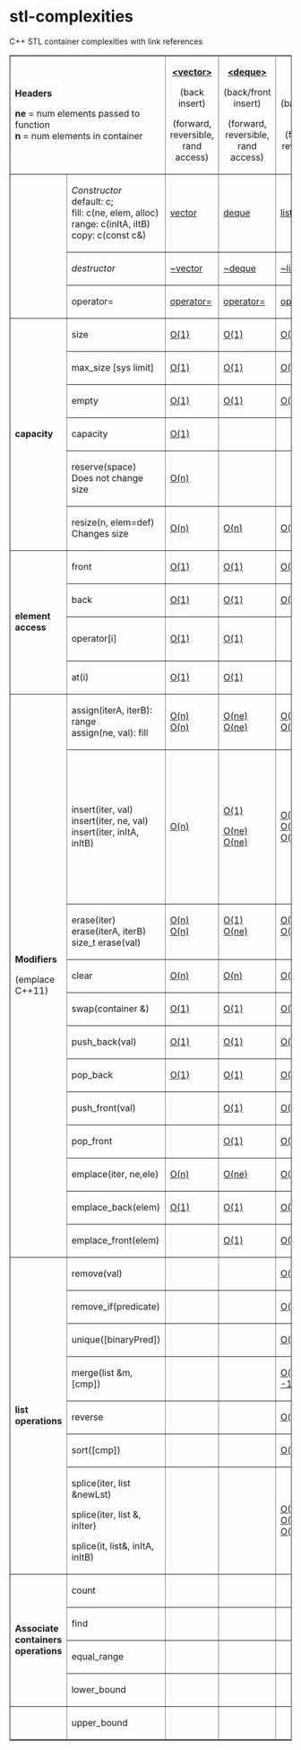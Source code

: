 stl-complexities
================

C++ STL container complexities with link references

<table border="1">
    <tbody>
        <tr>
            <td width="209" colspan="2">
                <p>
                    <b>Headers</b>
                </p>
                <p>
                    <b>ne</b>
                    = num elements passed to function
                    <br/>
                    <b>n</b>
                    = num elements in container
                </p>
            </td>
            <td width="66">
                <p align="center">
                    <b><a href="http://www.cplusplus.com/reference/vector/vector/">&lt;vector&gt;</a></b>
                </p>
                <p align="center">
                    (back insert)
                </p>
                <p align="center">
                    (forward, reversible, rand access)
                </p>
            </td>
            <td width="66">
                <p align="center">
                    <b><a href="http://www.cplusplus.com/reference/deque/deque/">&lt;deque&gt;</a></b>
                </p>
                <p align="center">
                    (back/front insert)
                </p>
                <p align="center">
                    (forward, reversible, rand access)
                </p>
            </td>
            <td width="66">
                <p align="center">
                    <b><a href="http://www.cplusplus.com/reference/list/list/">&lt;list&gt;</a></b>
                </p>
                <p align="center">
                    (back/front insert)
                </p>
                <p align="center">
                    (forward, reversible)
                </p>
            </td>
            <td width="189" valign="top">
                <p>
                    <b><a href="http://www.cplusplus.com/reference/set/set/">&lt;set&gt;</a> </b>
                </p>
                <p>
                    (forward)
                </p>
                <p>
                    (multiset for duplicate values)
                </p>
            </td>
            <td width="76">
                <p align="center">
                    <b><a href="http://www.cplusplus.com/reference/map/map/">&lt;map&gt;</a></b>
                    <br/>
                    map, multimap
                </p>
            </td>
        </tr>
        <tr>
            <td width="65" rowspan="3">
            </td>
            <td width="144">
                <p>
                    <i>
                        Constructor
                        <br/>
                    </i>
                    default: c;
                    <br/>
                    fill: c(ne, elem, alloc)
                    <br/>
                    range: c(inItA, iItB)
                    <br/>
                    copy: c(const c&amp;)
                </p>
            </td>
            <td width="66">
                <p>
                    <a href="http://www.cplusplus.com/vector::vector">vector</a>
                </p>
            </td>
            <td width="66">
                <p>
                    <a href="http://www.cplusplus.com/deque::deque">deque</a>
                </p>
            </td>
            <td width="66">
                <p>
                    <a href="http://www.cplusplus.com/list::list">list</a>
                </p>
            </td>
            <td width="189">
                <p>
                    <a href="http://www.cplusplus.com/set::set">set</a>
                </p>
            </td>
            <td width="76">
                <p>
                    <a href="http://www.cplusplus.com/map::map">map</a>
                </p>
            </td>
        </tr>
        <tr>
            <td width="144">
                <p>
                    <i>destructor</i>
                </p>
            </td>
            <td width="66">
                <p>
                    <a href="http://www.cplusplus.com/vector::~vector">~vector</a>
                </p>
            </td>
            <td width="66">
                <p>
                    <a href="http://www.cplusplus.com/deque::~deque">~deque</a>
                </p>
            </td>
            <td width="66">
                <p>
                    <a href="http://www.cplusplus.com/list::~list">~list</a>
                </p>
            </td>
            <td width="189">
                <p>
                    <a href="http://www.cplusplus.com/set::~set">~set</a>
                </p>
            </td>
            <td width="76">
                <p>
                    <a href="http://www.cplusplus.com/map::~map">~map</a>
                </p>
            </td>
        </tr>
        <tr>
            <td width="144">
                <p>
                    operator=
                </p>
            </td>
            <td width="66">
                <p>
                    <a href="http://www.cplusplus.com/vector::operator=">operator=</a>
                </p>
            </td>
            <td width="66">
                <p>
                    <a href="http://www.cplusplus.com/deque::operator=">operator=</a>
                </p>
            </td>
            <td width="66">
                <p>
                    <a href="http://www.cplusplus.com/list::operator=">operator=</a>
                </p>
            </td>
            <td width="189">
                <p>
                    <a href="http://www.cplusplus.com/set::operator=">operator=</a>
                </p>
            </td>
            <td width="76">
                <p>
                    <a href="http://www.cplusplus.com/map::operator=">operator=</a>
                </p>
            </td>
        </tr>
        <tr>
            <td width="65" rowspan="6">
                <p>
                    <b>capacity</b>
                </p>
            </td>
            <td width="144">
                <p>
                    size
                </p>
            </td>
            <td width="66">
                <p>
                    <a href="http://www.cplusplus.com/vector::size">O(1)</a>
                </p>
            </td>
            <td width="66">
                <p>
                    <a href="http://www.cplusplus.com/deque::size">O(1)</a>
                </p>
            </td>
            <td width="66">
                <p>
                    <a href="http://www.cplusplus.com/list::size">O(1)</a>
                </p>
            </td>
            <td width="189">
                <p>
                    <a href="http://www.cplusplus.com/set::size">O(1)</a>
                </p>
            </td>
            <td width="76">
                <p>
                    <a href="http://www.cplusplus.com/map::size">O(1)</a>
                </p>
            </td>
        </tr>
        <tr>
            <td width="144">
                <p>
                    max_size [sys limit]
                </p>
            </td>
            <td width="66">
                <p>
                    <a href="http://www.cplusplus.com/vector::max_size">O(1)</a>
                </p>
            </td>
            <td width="66">
                <p>
                    <a href="http://www.cplusplus.com/deque::max_size">O(1)</a>
                </p>
            </td>
            <td width="66">
                <p>
                    <a href="http://www.cplusplus.com/list::max_size">O(1)</a>
                </p>
            </td>
            <td width="189">
                <p>
                    <a href="http://www.cplusplus.com/set::max_size">O(1)</a>
                </p>
            </td>
            <td width="76">
                <p>
                    <a href="http://www.cplusplus.com/map::max_size">O(1)</a>
                </p>
            </td>
        </tr>
        <tr>
            <td width="144">
                <p>
                    empty
                </p>
            </td>
            <td width="66">
                <p>
                    <a href="http://www.cplusplus.com/vector::empty">O(1)</a>
                </p>
            </td>
            <td width="66">
                <p>
                    <a href="http://www.cplusplus.com/deque::empty">O(1)</a>
                </p>
            </td>
            <td width="66">
                <p>
                    <a href="http://www.cplusplus.com/list::empty">O(1)</a>
                </p>
            </td>
            <td width="189">
                <p>
                    <a href="http://www.cplusplus.com/set::empty">O(1)</a>
                </p>
            </td>
            <td width="76">
                <p>
                    <a href="http://www.cplusplus.com/map::empty">O(1)</a>
                </p>
            </td>
        </tr>
        <tr>
            <td width="144">
                <p>
                    capacity  
                </p>
            </td>
            <td width="66">
                <p>
                    <a href="http://www.cplusplus.com/vector::capacity">O(1)</a>
                </p>
            </td>
            <td width="66">
            </td>
            <td width="66">
            </td>
            <td width="189">
            </td>
            <td width="76">
            </td>
        </tr>
        <tr>
            <td width="144">
                <p>
                    reserve(space)
                    <br/>
                    Does not change size
                </p>
            </td>
            <td width="66">
                <p>
                    <a href="http://www.cplusplus.com/vector::reserve">O(n)</a>
                </p>
            </td>
            <td width="66">
            </td>
            <td width="66">
            </td>
            <td width="189">
            </td>
            <td width="76">
            </td>
        </tr>
        <tr>
            <td width="144">
                <p>
                    resize(n, elem=def)
                    <br/>
                    Changes size
                </p>
            </td>
            <td width="66">
                <p>
                    <a href="http://www.cplusplus.com/deque::resize">O(n)</a>
                </p>
            </td>
            <td width="66">
                <p>
                    <a href="http://www.cplusplus.com/deque::resize">O(n)</a>
                </p>
            </td>
            <td width="66">
                <p>
                    <a href="http://www.cplusplus.com/deque::resize">O(n)</a>
                </p>
            </td>
            <td width="189">
            </td>
            <td width="76">
            </td>
        </tr>
        <tr>
            <td width="65" rowspan="4">
                <p>
                    <b>element access</b>
                </p>
            </td>
            <td width="144">
                <p>
                    front
                </p>
            </td>
            <td width="66">
                <p>
                    <a href="http://www.cplusplus.com/vector::front">O(1)</a>
                </p>
            </td>
            <td width="66">
                <p>
                    <a href="http://www.cplusplus.com/deque::front">O(1)</a>
                </p>
            </td>
            <td width="66">
                <p>
                    <a href="http://www.cplusplus.com/list::front">O(1)</a>
                </p>
            </td>
            <td width="189">
            </td>
            <td width="76">
            </td>
        </tr>
        <tr>
            <td width="144">
                <p>
                    back
                </p>
            </td>
            <td width="66">
                <p>
                    <a href="http://www.cplusplus.com/vector::back">O(1)</a>
                </p>
            </td>
            <td width="66">
                <p>
                    <a href="http://www.cplusplus.com/deque::back">O(1)</a>
                </p>
            </td>
            <td width="66">
                <p>
                    <a href="http://www.cplusplus.com/list::back">O(1)</a>
                </p>
            </td>
            <td width="189">
            </td>
            <td width="76">
            </td>
        </tr>
        <tr>
            <td width="144">
                <p>
                    operator[i]
                </p>
            </td>
            <td width="66">
                <p>
                    <a href="http://www.cplusplus.com/vector::operator%5b%5d">O(1)</a>
                </p>
            </td>
            <td width="66">
                <p>
                    <a href="http://www.cplusplus.com/deque::operator%5b%5d">O(1)</a>
                </p>
            </td>
            <td width="66">
            </td>
            <td width="189">
            </td>
            <td width="76">
                <p>
                    <a href="http://www.cplusplus.com/map::operator%5b%5d">O(log n)</a>
                    (map)
                </p>
            </td>
        </tr>
        <tr>
            <td width="144">
                <p>
                    at(i)
                </p>
            </td>
            <td width="66">
                <p>
                    <a href="http://www.cplusplus.com/vector::at">O(1)</a>
                </p>
            </td>
            <td width="66">
                <p>
                    <a href="http://www.cplusplus.com/deque::at">O(1)</a>
                </p>
            </td>
            <td width="66">
            </td>
            <td width="189">
            </td>
            <td width="76">
            </td>
        </tr>
        <tr>
            <td width="65" rowspan="12">
                <p>
                    <b>Modifiers</b>
                </p>
                <p>
                    <b></b>
                </p>
                <p>
                    <b></b>
                </p>
                <p>
                    (emplace C++11)
                </p>
            </td>
            <td width="144">
                <p>
                    assign(iterA, iterB): range
                    <br/>
                    assign(ne, val): fill
                </p>
            </td>
            <td width="66">
                <p>
                    <a href="http://www.cplusplus.com/vector::assign">
                        O(n)
                        <br/>
                        O(n)
                    </a>
                </p>
            </td>
            <td width="66">
                <p>
                    <a href="http://www.cplusplus.com/deque::assign">
                        O(ne)
                        <br/>
                        O(ne)
                    </a>
                </p>
            </td>
            <td width="66">
                <p>
                    <a href="http://www.cplusplus.com/list::assign">
                        O(ne)
                        <br/>
                        O(ne)
                    </a>
                </p>
            </td>
            <td width="189">
            </td>
            <td width="76">
            </td>
        </tr>
        <tr>
            <td width="144">
                <p>
                    insert(iter, val)
                    <br/>
                    insert(iter, ne, val)
                    <br/>
                    insert(iter, inItA, inItB)
                </p>
            </td>
            <td width="66">
                <p>
                    <a href="http://www.cplusplus.com/vector::insert">O(n)</a>
                </p>
            </td>
            <td width="66">
                <p>
                    <a href="http://www.cplusplus.com/deque::insert">O(1)</a>
                </p>
                <p>
                    <a href="http://www.cplusplus.com/deque::insert">
                        O(ne)
                        <br/>
                        O(ne)
                    </a>
                </p>
            </td>
            <td width="66">
                <p>
                    <a href="http://www.cplusplus.com/list::insert">
                        O(1)
                        <br/>
                        O(ne)
                        <br/>
                        O(ne)
                    </a>
                </p>
            </td>
            <td width="189">
                <p>
                    <a href="http://www.cplusplus.com/set::insert">pair&lt;it, bool&gt; insert(val): O(log n)</a>
                </p>
                <p>
                    <a href="http://www.cplusplus.com/set::insert">
                        iter insert(iter, val): O(1)
                        <br/>
                        inIt insert(inItA, inItB): O(ne log n)
                    </a>
                </p>
            </td>
            <td width="76">
                <p>
                    <a href="http://www.cplusplus.com/map::insert">
                        O(log n)
                        <br/>
                        O(1)
                        <br/>
                        O(ne log n)
                    </a>
                </p>
            </td>
        </tr>
        <tr>
            <td width="144">
                <p>
                    erase(iter)
                    <br/>
                    erase(iterA, iterB)
                    <br/>
                    size_t erase(val)
                </p>
            </td>
            <td width="66">
                <p>
                    <a href="http://www.cplusplus.com/vector::erase">
                        O(n)
                        <br/>
                        O(n)
                    </a>
                    <br/>
                    <br/>
                </p>
            </td>
            <td width="66">
                <p>
                    <a href="http://www.cplusplus.com/deque::erase">
                        O(1)
                        <br/>
                        O(ne)
                    </a>
                    <br/>
                    <br/>
                </p>
            </td>
            <td width="66">
                <p>
                    <a href="http://www.cplusplus.com/list::erase">
                        O(1)
                        <br/>
                        O(ne)
                    </a>
                    <br/>
                    <br/>
                </p>
            </td>
            <td width="189">
                <p>
                    <a href="http://www.cplusplus.com/set::erase">
                        O(1)
                        <br/>
                        O(ne)
                        <br/>
                        O(log n)
                    </a>
                </p>
            </td>
            <td width="76">
                <p>
                    <a href="http://www.cplusplus.com/map::erase">
                        O(1)
                        <br/>
                        O(ne)
                        <br/>
                        O(log n)
                    </a>
                </p>
            </td>
        </tr>
        <tr>
            <td width="144">
                <p>
                    clear
                </p>
            </td>
            <td width="66">
                <p>
                    <a href="http://www.cplusplus.com/vector::clear">O(n)</a>
                </p>
            </td>
            <td width="66">
                <p>
                    <a href="http://www.cplusplus.com/deque::clear">O(n)</a>
                </p>
            </td>
            <td width="66">
                <p>
                    <a href="http://www.cplusplus.com/list::clear">O(n)</a>
                </p>
            </td>
            <td width="189">
                <p>
                    <a href="http://www.cplusplus.com/set::clear">O(n)</a>
                </p>
            </td>
            <td width="76">
                <p>
                    <a href="http://www.cplusplus.com/map::clear">O(n)</a>
                </p>
            </td>
        </tr>
        <tr>
            <td width="144">
                <p>
                    swap(container &amp;)
                </p>
            </td>
            <td width="66">
                <p>
                    <a href="http://www.cplusplus.com/vector::swap">O(1)</a>
                </p>
            </td>
            <td width="66">
                <p>
                    <a href="http://www.cplusplus.com/deque::swap">O(1)</a>
                </p>
            </td>
            <td width="66">
                <p>
                    <a href="http://www.cplusplus.com/list::swap">O(1)</a>
                </p>
            </td>
            <td width="189">
                <p>
                    <a href="http://www.cplusplus.com/set::swap">O(1)</a>
                </p>
            </td>
            <td width="76">
                <p>
                    <a href="http://www.cplusplus.com/map::swap">O(1)</a>
                </p>
            </td>
        </tr>
        <tr>
            <td width="144">
                <p>
                    push_back(val)
                </p>
            </td>
            <td width="66">
                <p>
                    <a href="http://www.cplusplus.com/vector::push_back">O(1)</a>
                </p>
            </td>
            <td width="66">
                <p>
                    <a href="http://www.cplusplus.com/deque::push_back">O(1)</a>
                </p>
            </td>
            <td width="66">
                <p>
                    <a href="http://www.cplusplus.com/list::push_back">O(1)</a>
                </p>
            </td>
            <td width="189">
            </td>
            <td width="76">
            </td>
        </tr>
        <tr>
            <td width="144">
                <p>
                    pop_back
                </p>
            </td>
            <td width="66">
                <p>
                    <a href="http://www.cplusplus.com/vector::pop_back">O(1)</a>
                </p>
            </td>
            <td width="66">
                <p>
                    <a href="http://www.cplusplus.com/deque::pop_back">O(1)</a>
                </p>
            </td>
            <td width="66">
                <p>
                    <a href="http://www.cplusplus.com/list::pop_back">O(1)</a>
                </p>
            </td>
            <td width="189">
            </td>
            <td width="76">
            </td>
        </tr>
        <tr>
            <td width="144">
                <p>
                    push_front(val)
                </p>
            </td>
            <td width="66">
            </td>
            <td width="66">
                <p>
                    <a href="http://www.cplusplus.com/deque::push_front">O(1)</a>
                </p>
            </td>
            <td width="66">
                <p>
                    <a href="http://www.cplusplus.com/list::push_front">O(1)</a>
                </p>
            </td>
            <td width="189">
            </td>
            <td width="76">
            </td>
        </tr>
        <tr>
            <td width="144">
                <p>
                    pop_front
                </p>
            </td>
            <td width="66">
            </td>
            <td width="66">
                <p>
                    <a href="http://www.cplusplus.com/deque::pop_front">O(1)</a>
                </p>
            </td>
            <td width="66">
                <p>
                    <a href="http://www.cplusplus.com/list::pop_front">O(1)</a>
                </p>
            </td>
            <td width="189">
            </td>
            <td width="76">
            </td>
        </tr>
        <tr>
            <td width="144">
                <p>
                    emplace(iter, ne,ele)
                </p>
            </td>
            <td width="66">
                <p>
                    <a href="http://www.cplusplus.com/vector::emplace">O(n)</a>
                </p>
            </td>
            <td width="66">
                <p>
                    <a href="http://www.cplusplus.com/deque::emplace">O(ne)</a>
                </p>
            </td>
            <td width="66">
                <p>
                    <a href="http://www.cplusplus.com/list::emplace">O(ne)</a>
                </p>
            </td>
            <td width="189">
                <p>
                    <a href="http://www.cplusplus.com/set::emplace">O(log n)</a>
                </p>
            </td>
            <td width="76">
                <p>
                    <a href="http://www.cplusplus.com/map::emplace">O(log n)</a>
                </p>
            </td>
        </tr>
        <tr>
            <td width="144">
                <p>
                    emplace_back(elem)
                </p>
            </td>
            <td width="66">
                <p>
                    <a href="http://www.cplusplus.com/vector::emplace_back">O(1)</a>
                </p>
            </td>
            <td width="66">
                <p>
                    <a href="http://www.cplusplus.com/deque::emplace_back">O(1)</a>
                </p>
            </td>
            <td width="66">
                <p>
                    <a href="http://www.cplusplus.com/list::emplace_back">O(1)</a>
                </p>
            </td>
            <td width="189">
            </td>
            <td width="76">
            </td>
        </tr>
        <tr>
            <td width="144">
                <p>
                    emplace_front(elem)
                </p>
            </td>
            <td width="66">
            </td>
            <td width="66">
                <p>
                    <a href="http://www.cplusplus.com/deque::emplace_front">O(1)</a>
                </p>
            </td>
            <td width="66">
                <p>
                    <a href="http://www.cplusplus.com/list::emplace_front">O(1)</a>
                </p>
            </td>
            <td width="189">
            </td>
            <td width="76">
            </td>
        </tr>
        <tr>
            <td width="65" rowspan="7">
                <p>
                    <b>list operations</b>
                </p>
            </td>
            <td width="144">
                <p>
                    remove(val)
                </p>
            </td>
            <td width="66">
            </td>
            <td width="66">
            </td>
            <td width="66">
                <p>
                    <a href="http://www.cplusplus.com/list::remove">O(n)</a>
                </p>
            </td>
            <td width="189">
            </td>
            <td width="76">
            </td>
        </tr>
        <tr>
            <td width="144">
                <p>
                    remove_if(predicate)
                </p>
            </td>
            <td width="66">
            </td>
            <td width="66">
            </td>
            <td width="66">
                <p>
                    <a href="http://www.cplusplus.com/list::remove_if">O(n)</a>
                </p>
            </td>
            <td width="189">
            </td>
            <td width="76">
            </td>
        </tr>
        <tr>
            <td width="144">
                <p>
                    unique([binaryPred])
                </p>
            </td>
            <td width="66">
            </td>
            <td width="66">
            </td>
            <td width="66">
                <p>
                    <a href="http://www.cplusplus.com/list::unique">O(n - 1)</a>
                </p>
            </td>
            <td width="189">
            </td>
            <td width="76">
            </td>
        </tr>
        <tr>
            <td width="144">
                <p>
                    merge(list &amp;m, [cmp])
                </p>
            </td>
            <td width="66">
            </td>
            <td width="66">
            </td>
            <td width="66">
                <p>
                    <a href="http://www.cplusplus.com/list::merge">O(n + m -1)</a>
                </p>
            </td>
            <td width="189">
            </td>
            <td width="76">
            </td>
        </tr>
        <tr>
            <td width="144">
                <p>
                    reverse
                </p>
            </td>
            <td width="66">
            </td>
            <td width="66">
            </td>
            <td width="66">
                <p>
                    <a href="http://www.cplusplus.com/list::reverse">O(n)</a>
                </p>
            </td>
            <td width="189">
            </td>
            <td width="76">
            </td>
        </tr>
        <tr>
            <td width="144">
                <p>
                    sort([cmp])
                </p>
            </td>
            <td width="66">
            </td>
            <td width="66">
            </td>
            <td width="66">
                <p>
                    <a href="http://www.cplusplus.com/list::sort">O(n log n)</a>
                </p>
            </td>
            <td width="189">
            </td>
            <td width="76">
            </td>
        </tr>
        <tr>
            <td width="144">
                <p>
                    splice(iter, list &amp;newLst)
                </p>
                <p>
                    splice(iter, list &amp;, inIter)
                </p>
                <p>
                    splice(it, list&amp;, inItA, inItB)
                </p>
            </td>
            <td width="66">
            </td>
            <td width="66">
            </td>
            <td width="66">
                <p>
                    <a href="http://www.cplusplus.com/list::splice">
                        O(1)
                        <br/>
                        O(1)
                        <br/>
                        O(ne)
                    </a>
                </p>
            </td>
            <td width="189">
            </td>
            <td width="76">
            </td>
        </tr>
        <tr>
            <td width="65" rowspan="4">
                <p>
                    <b>Associate containers operations</b>
                </p>
            </td>
            <td width="144">
                <p>
                    count
                </p>
            </td>
            <td width="66">
            </td>
            <td width="66">
            </td>
            <td width="66">
            </td>
            <td width="189">
                <p>
                    <a href="http://www.cplusplus.com/reference/set/set/count/">O(log n)</a>
                </p>
            </td>
            <td width="76">
                <p>
                    <a href="http://www.cplusplus.com/reference/map/map/count/">O(log n)</a>
                </p>
            </td>
        </tr>
        <tr>
            <td width="144">
                <p>
                    find
                </p>
            </td>
            <td width="66">
            </td>
            <td width="66">
            </td>
            <td width="66">
            </td>
            <td width="189">
                <p>
                    <a href="http://www.cplusplus.com/reference/set/set/find/">O(log n)</a>
                </p>
            </td>
            <td width="76">
                <p>
                    <a href="http://www.cplusplus.com/reference/map/map/find/">O(log n)</a>
                </p>
            </td>
        </tr>
        <tr>
            <td width="144">
                <p>
                    equal_range
                </p>
            </td>
            <td width="66">
            </td>
            <td width="66">
            </td>
            <td width="66">
            </td>
            <td width="189">
                <p>
                    <a href="http://www.cplusplus.com/reference/set/set/equal_range/">O(log n)</a>
                </p>
            </td>
            <td width="76">
                <p>
                    <a href="http://www.cplusplus.com/reference/map/map/equal_range/">O(log n)</a>
                </p>
            </td>
        </tr>
        <tr>
            <td width="144">
                <p>
                    lower_bound
                </p>
            </td>
            <td width="66">
            </td>
            <td width="66">
            </td>
            <td width="66">
            </td>
            <td width="189">
                <p>
                    <a href="http://www.cplusplus.com/reference/set/set/lower_bound/">O(log n)</a>
                </p>
            </td>
            <td width="76">
                <p>
                    <a href="http://www.cplusplus.com/reference/map/map/lower_bound/">O(log n)</a>
                </p>
            </td>
        </tr>
        <tr>
            <td width="65">
            </td>
            <td width="144">
                <p>
                    upper_bound
                </p>
            </td>
            <td width="66">
            </td>
            <td width="66">
            </td>
            <td width="66">
            </td>
            <td width="189">
                <p>
                    <a href="http://www.cplusplus.com/reference/set/set/upper_bound/">O(log n)</a>
                </p>
            </td>
            <td width="76">
                <p>
                    <a href="http://www.cplusplus.com/reference/map/map/upper_bound/">O(log n)</a>
                </p>
            </td>
        </tr>
    </tbody>
</table>